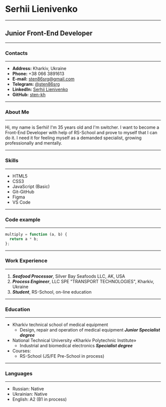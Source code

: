# Serhii Lienivenko

---

## Junior Front-End Developer

---

### Contacts

---

- **Address:** Kharkiv, Ukraine
- **Phone:** +38 066 3891613
- **E-mail:** sten86srg@gmail.com
- **Telegram:** [@sten86srg](https://t.me/sten86srg "Ссылка на Telegramm")
- **LinkedIn:** [Serhii Lienivenko](https://www.linkedin.com/in/lienivenko-serhii-404899102 "Ссылка на профиль LinkedIn")
- **GitHub:** [sten-kh](https://github.com/sten-kh "Ссылка на GitHub аккаунт")

---

### About Me

---

Hi, my name is Serhii! I'm 35 years old and I'm switcher. I want to become a Front-End Developer with help of RS-School and prove to myself that I can do it.
I need it for feeling myself as a demanded specialist, growing professionally and mentally.

---

### Skills

---

- HTML5
- CSS3
- JavaScript (Basic)
- Git-GitHub
- Figma
- VS Code

---

### Code example

---

```js
multiply = function (a, b) {
  return a * b;
};
```

---

### Work Experience

---

1. **_Seafood Processor_**, Silver Bay Seafoods LLC, AK, USA
2. **_Process Engineer_**, LLC SPE "TRANSPORT TECHNOLOGIES", Kharkiv, Ukraine
3. **_Student_**, RS-School, on-line education

---

### Education

---

- Kharkiv technical school of medical equipment
  - Design, repair and operation of medical equipment **_Junior Specialist degree_**
- National Technical University «Kharkiv Polytechnic Institute»
  - Industrial and biomedical electronics **_Specialist degree_**
- Courses:
  - RS-School (JS/FE Pre-School in process)

---

### Languages

---

- Russian: Native
- Ukrainian: Native
- English: A2 (B1 in process)
